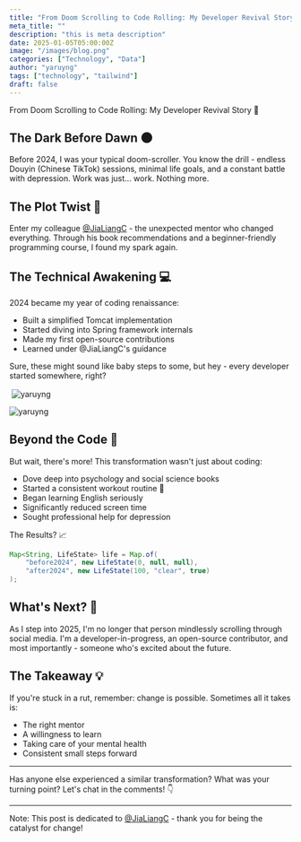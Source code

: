 ```yaml
---
title: "From Doom Scrolling to Code Rolling: My Developer Revival Story 🚀"
meta_title: ""
description: "this is meta description"
date: 2025-01-05T05:00:00Z
image: "/images/blog.png"
categories: ["Technology", "Data"]
author: "yaruyng"
tags: ["technology", "tailwind"]
draft: false
---
```


From Doom Scrolling to Code Rolling: My Developer Revival Story 🚀



## The Dark Before Dawn 🌑
Before 2024, I was your typical doom-scroller. You know the drill - endless Douyin (Chinese TikTok) sessions, minimal life goals, and a constant battle with depression. Work was just... work. Nothing more.

## The Plot Twist 🔄
Enter my colleague [@JiaLiangC](https://github.com/JiaLiangC) - the unexpected mentor who changed everything. Through his book recommendations and a beginner-friendly programming course, I found my spark again.

## The Technical Awakening 💻
2024 became my year of coding renaissance:

- Built a simplified Tomcat implementation
- Started diving into Spring framework internals
- Made my first open-source contributions
- Learned under @JiaLiangC's guidance

Sure, these might sound like baby steps to some, but hey - every developer started somewhere, right?
<p>&nbsp;<img align="center" src="https://github-readme-stats.vercel.app/api?username=yaruyng&show_icons=true&theme=dracula&locale=en" alt="yaruyng" /></p>

<p><img align="center" src="https://github-readme-streak-stats.herokuapp.com/?user=yaruyng&" alt="yaruyng" /></p>

## Beyond the Code 🌱
But wait, there's more! This transformation wasn't just about coding:

- Dove deep into psychology and social science books
- Started a consistent workout routine 💪
- Began learning English seriously
- Significantly reduced screen time
- Sought professional help for depression

The Results? 📈

```java
Map<String, LifeState> life = Map.of(
    "before2024", new LifeState(0, null, null),
    "after2024", new LifeState(100, "clear", true)
);
```

## What's Next? 🎯
As I step into 2025, I'm no longer that person mindlessly scrolling through social media. I'm a developer-in-progress, an open-source contributor, and most importantly - someone who's excited about the future.

## The Takeaway 💡
If you're stuck in a rut, remember: change is possible. Sometimes all it takes is:

- The right mentor
- A willingness to learn
- Taking care of your mental health
- Consistent small steps forward

---

Has anyone else experienced a similar transformation? What was your turning point? Let's chat in the comments! 👇

---

Note: This post is dedicated to [@JiaLiangC](https://github.com/JiaLiangC) - thank you for being the catalyst for change!



